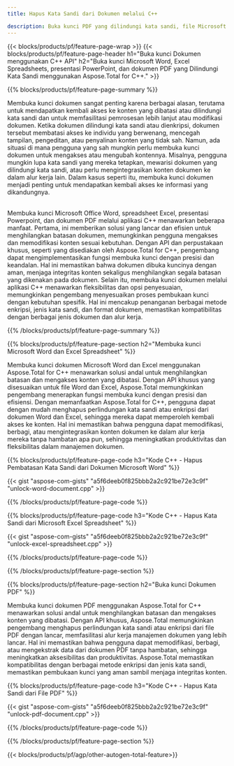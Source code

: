 ```yaml
---
title: Hapus Kata Sandi dari Dokumen melalui C++ 

description: Buka kunci PDF yang dilindungi kata sandi, file Microsoft Word, spreadsheet Excel, dan file presentasi PowerPoint melalui aplikasi C++ Anda.
---
```


{{< blocks/products/pf/feature-page-wrap >}}
{{< blocks/products/pf/feature-page-header h1="Buka kunci Dokumen menggunakan C++ API" h2="Buka kunci Microsoft Word, Excel Spreadsheets, presentasi PowerPoint, dan dokumen PDF yang Dilindungi Kata Sandi menggunakan Aspose.Total for C++." >}}

{{% blocks/products/pf/feature-page-summary %}}

Membuka kunci dokumen sangat penting karena berbagai alasan, terutama untuk mendapatkan kembali akses ke konten yang dibatasi atau dilindungi kata sandi dan untuk memfasilitasi pemrosesan lebih lanjut atau modifikasi dokumen. Ketika dokumen dilindungi kata sandi atau dienkripsi, dokumen tersebut membatasi akses ke individu yang berwenang, mencegah tampilan, pengeditan, atau penyalinan konten yang tidak sah. Namun, ada situasi di mana pengguna yang sah mungkin perlu membuka kunci dokumen untuk mengakses atau mengubah kontennya. Misalnya, pengguna mungkin lupa kata sandi yang mereka tetapkan, mewarisi dokumen yang dilindungi kata sandi, atau perlu mengintegrasikan konten dokumen ke dalam alur kerja lain. Dalam kasus seperti itu, membuka kunci dokumen menjadi penting untuk mendapatkan kembali akses ke informasi yang dikandungnya.<br /><br />

Membuka kunci Microsoft Office Word, spreadsheet Excel, presentasi Powerpoint, dan dokumen PDF melalui aplikasi C++ menawarkan beberapa manfaat. Pertama, ini memberikan solusi yang lancar dan efisien untuk menghilangkan batasan dokumen, memungkinkan pengguna mengakses dan memodifikasi konten sesuai kebutuhan. Dengan API dan perpustakaan khusus, seperti yang disediakan oleh Aspose.Total for C++, pengembang dapat mengimplementasikan fungsi membuka kunci dengan presisi dan keandalan. Hal ini memastikan bahwa dokumen dibuka kuncinya dengan aman, menjaga integritas konten sekaligus menghilangkan segala batasan yang dikenakan pada dokumen. Selain itu, membuka kunci dokumen melalui aplikasi C++ menawarkan fleksibilitas dan opsi penyesuaian, memungkinkan pengembang menyesuaikan proses pembukaan kunci dengan kebutuhan spesifik. Hal ini mencakup penanganan berbagai metode enkripsi, jenis kata sandi, dan format dokumen, memastikan kompatibilitas dengan berbagai jenis dokumen dan alur kerja. 

{{% /blocks/products/pf/feature-page-summary  %}}

{{% blocks/products/pf/feature-page-section  h2="Membuka kunci Microsoft Word dan Excel Spreadsheet" %}}

Membuka kunci dokumen Microsoft Word dan Excel menggunakan Aspose.Total for C++ menawarkan solusi andal untuk menghilangkan batasan dan mengakses konten yang dibatasi. Dengan API khusus yang disesuaikan untuk file Word dan Excel, Aspose.Total memungkinkan pengembang menerapkan fungsi membuka kunci dengan presisi dan efisiensi. Dengan memanfaatkan Aspose.Total for C++, pengguna dapat dengan mudah menghapus perlindungan kata sandi atau enkripsi dari dokumen Word dan Excel, sehingga mereka dapat memperoleh kembali akses ke konten. Hal ini memastikan bahwa pengguna dapat memodifikasi, berbagi, atau mengintegrasikan konten dokumen ke dalam alur kerja mereka tanpa hambatan apa pun, sehingga meningkatkan produktivitas dan fleksibilitas dalam manajemen dokumen.

{{% blocks/products/pf/feature-page-code h3="Kode C++ - Hapus Pembatasan Kata Sandi dari Dokumen Microsoft Word" %}}

{{< gist "aspose-com-gists" "a5f6deeb0f825bbb2a2c921be72e3c9f" "unlock-word-document.cpp" >}}

{{% /blocks/products/pf/feature-page-code  %}}

{{% blocks/products/pf/feature-page-code h3="Kode C++ - Hapus Kata Sandi dari Microsoft Excel Spreadsheet" %}}

{{< gist "aspose-com-gists" "a5f6deeb0f825bbb2a2c921be72e3c9f" "unlock-excel-spreadsheet.cpp" >}}

{{% /blocks/products/pf/feature-page-code  %}}

{{% /blocks/products/pf/feature-page-section %}}

{{% blocks/products/pf/feature-page-section  h2="Buka kunci Dokumen PDF" %}}

Membuka kunci dokumen PDF menggunakan Aspose.Total for C++ menawarkan solusi andal untuk menghilangkan batasan dan mengakses konten yang dibatasi. Dengan API khusus, Aspose.Total memungkinkan pengembang menghapus perlindungan kata sandi atau enkripsi dari file PDF dengan lancar, memfasilitasi alur kerja manajemen dokumen yang lebih lancar. Hal ini memastikan bahwa pengguna dapat memodifikasi, berbagi, atau mengekstrak data dari dokumen PDF tanpa hambatan, sehingga meningkatkan aksesibilitas dan produktivitas. Aspose.Total memastikan kompatibilitas dengan berbagai metode enkripsi dan jenis kata sandi, memastikan pembukaan kunci yang aman sambil menjaga integritas konten.

{{% blocks/products/pf/feature-page-code h3="Kode C++ - Hapus Kata Sandi dari File PDF" %}}

{{< gist "aspose-com-gists" "a5f6deeb0f825bbb2a2c921be72e3c9f" "unlock-pdf-document.cpp" >}}

{{% /blocks/products/pf/feature-page-code  %}}

{{% /blocks/products/pf/feature-page-section %}}

{{< blocks/products/pf/agp/other-autogen-total-feature>}}